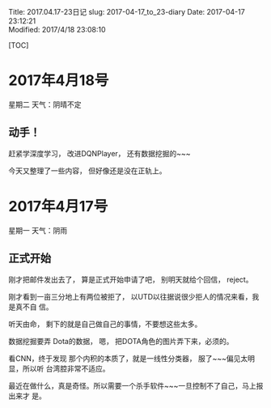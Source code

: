 Title: 2017.04.17-23日记
slug: 2017-04-17_to_23-diary
Date: 2017-04-17 23:12:21   
Modified: 2017/4/18 23:08:10

[TOC]

# 2017年4月18号

星期二 天气：阴晴不定

## 动手！

赶紧学深度学习， 改进DQNPlayer， 还有数据挖掘的~~~

今天又整理了一些内容， 但好像还是没在正轨上。

# 2017年4月17号

星期一 天气：阴雨

## 正式开始

刚才把邮件发出去了， 算是正式开始申请了吧， 别明天就给个回信， reject。

刚才看到一亩三分地上有两位被拒了， 以UTD以往据说很少拒人的情况来看，我是真不自
信。

听天由命， 剩下的就是自己做自己的事情，不要想这些太多。

数据挖掘要弄 Dota的数据， 嗯， 把DOTA角色的图片弄下来，必须的。

看CNN，终于发现 那个内积的本质了，就是一线性分类器， 服了~~~偏见太明显，所以听
台湾腔非常不适应。

最近在做什么，真是奇怪。所以需要一个杀手软件~~~一旦控制不了自己，马上报出来才
是。

